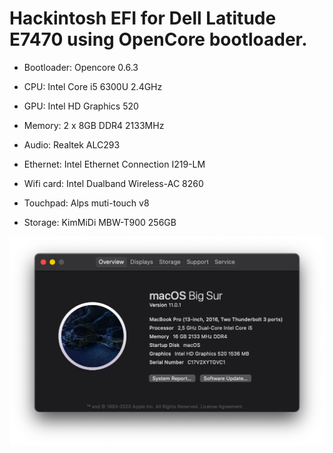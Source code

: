 # Hackintosh EFI for Dell Latitude E7470 using OpenCore bootloader.

* Bootloader: Opencore 0.6.3

* CPU: Intel Core i5 6300U 2.4GHz

* GPU: Intel HD Graphics 520

* Memory: 2 x 8GB DDR4 2133MHz

* Audio: Realtek ALC293

* Ethernet: Intel Ethernet Connection I219-LM

* Wifi card: Intel Dualband Wireless-AC 8260

* Touchpad: Alps muti-touch v8

* Storage: KimMiDi MBW-T900 256GB

<img src="about-this-mac.png" width=640>
